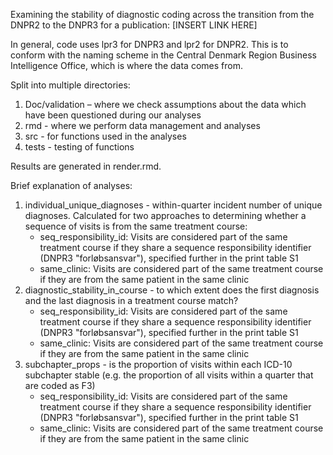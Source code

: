 Examining the stability of diagnostic coding across the transition from the DNPR2 to the DNPR3 for a publication: [INSERT LINK HERE]

In general, code uses lpr3 for DNPR3 and lpr2 for DNPR2. This is to conform with the naming scheme in the Central Denmark Region Business Intelligence Office, which is where the data comes from.

Split into multiple directories:
1. Doc/validation – where we check assumptions about the data which have been questioned during our analyses
2. rmd - where we perform data management and analyses
3. src - for functions used in the analyses
4. tests - testing of functions

Results are generated in render.rmd. 

Brief explanation of analyses:
1. individual_unique_diagnoses - within-quarter incident number of unique diagnoses. Calculated for two approaches to determining whether a sequence of visits is from the same treatment course:
    * seq_responsibility_id: Visits are considered part of the same treatment course if they share a sequence responsibility identifier (DNPR3 "forløbsansvar"), specified further in the print table S1
    * same_clinic: Visits are considered part of the same treatment course if they are from the same patient in the same clinic
2. diagnostic_stability_in_course - to which extent does the first diagnosis and the last diagnosis in a treatment course match?
    * seq_responsibility_id: Visits are considered part of the same treatment course if they share a sequence responsibility identifier (DNPR3 "forløbsansvar"), specified further in the print table S1
    * same_clinic: Visits are considered part of the same treatment course if they are from the same patient in the same clinic
3. subchapter_props - is the proportion of visits within each ICD-10 subchapter stable (e.g. the proportion of all visits within a quarter that are coded as F3)
    * seq_responsibility_id: Visits are considered part of the same treatment course if they share a sequence responsibility identifier (DNPR3 "forløbsansvar"), specified further in the print table S1
    * same_clinic: Visits are considered part of the same treatment course if they are from the same patient in the same clinic
